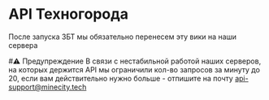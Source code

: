 # API Техногорода
После запуска ЗБТ мы обязательно перенесем эту вики на наши сервера

#⚠️ Предупреждение
В связи с нестабильной работой наших серверов, на которых держится API мы ограничили кол-во запросов за минуту до 20, если вам действительно нужно больше - отпишите на почту api-support@minecity.tech 

